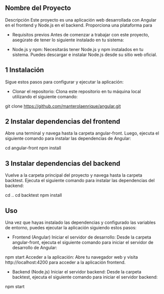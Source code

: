 ## Nombre del Proyecto
Descripción
Este proyecto es una aplicación web desarrollada con Angular en el frontend y Node.js en el backend. Proporciona una plataforma para

- Requisitos previos
Antes de comenzar a trabajar con este proyecto, asegúrate de tener lo siguiente instalado en tu sistema:

- Node.js y npm: Necesitarás tener Node.js y npm instalados en tu sistema. Puedes descargar e instalar Node.js desde su sitio web oficial.

## 1 Instalación
Sigue estos pasos para configurar y ejecutar la aplicación:

- Clonar el repositorio: Clona este repositorio en tu máquina local utilizando el siguiente comando:

git clone https://github.com/manterolaenrique/angular.git

## 2 Instalar dependencias del frontend
Abre una terminal y navega hasta la carpeta angular-front. Luego, ejecuta el siguiente comando para instalar las dependencias de Angular:

cd angular-front
npm install

## 3 Instalar dependencias del backend
Vuelve a la carpeta principal del proyecto y navega hasta la carpeta backtest. Ejecuta el siguiente comando para instalar las dependencias del backend:

cd ..
cd backtest
npm install

## Uso
Una vez que hayas instalado las dependencias y configurado las variables de entorno, puedes ejecutar la aplicación siguiendo estos pasos:

- Frontend (Angular)
Iniciar el servidor de desarrollo: Desde la carpeta angular-front, ejecuta el siguiente comando para iniciar el servidor de desarrollo de Angular:

npm start
Acceder a la aplicación: Abre tu navegador web y visita http://localhost:4200 para acceder a la aplicación frontend.

- Backend (Node.js)
Iniciar el servidor backend: Desde la carpeta backtest, ejecuta el siguiente comando para iniciar el servidor backend:

npm start
